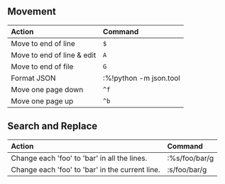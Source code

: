 ## Movement

| Action                     | Command                |
| :--                        | :--                    |
| Move to end of line        | `$`                    |
| Move to end of line & edit | `A`                    |
| Move to end of file        | `G`                    |
| Format JSON                | :%!python -m json.tool |
| Move one page down         | `^f`                   |
| Move one page up           | `^b`                   |

## Search and Replace
| Action                     | Command                |
| :--                        | :--                    |
|Change each 'foo' to 'bar' in all the lines.|:%s/foo/bar/g|
|Change each 'foo' to 'bar' in the current line.|:s/foo/bar/g|
